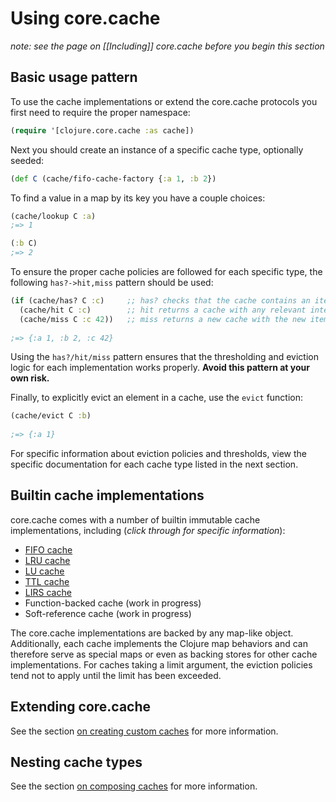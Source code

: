 # Using core.cache

*note: see the page on [[Including]] core.cache before you begin this section*

## Basic usage pattern

To use the cache implementations or extend the core.cache protocols you first need to require the proper namespace:

```clojure
(require '[clojure.core.cache :as cache])
```

Next you should create an instance of a specific cache type, optionally seeded:

```clojure
(def C (cache/fifo-cache-factory {:a 1, :b 2})
```

To find a value in a map by its key you have a couple choices:

```clojure
(cache/lookup C :a)
;=> 1

(:b C)
;=> 2
```

To ensure the proper cache policies are followed for each specific type, the following `has?->hit,miss` pattern should be used:

```clojure
(if (cache/has? C :c)     ;; has? checks that the cache contains an item
  (cache/hit C :c)        ;; hit returns a cache with any relevant internal information updated
  (cache/miss C :c 42))   ;; miss returns a new cache with the new item and without evicted entries
	
;=> {:a 1, :b 2, :c 42}
```

Using the `has?/hit/miss` pattern ensures that the thresholding and eviction logic for each implementation works properly.  **Avoid this pattern at your own risk.**

Finally, to explicitly evict an element in a cache, use the `evict` function:

```clojure
(cache/evict C :b)
	
;=> {:a 1}
```

For specific information about eviction policies and thresholds, view the specific documentation for each cache type listed in the next section.

## Builtin cache implementations

core.cache comes with a number of builtin immutable cache implementations, including (*click through for specific information*):

* [FIFO cache](./FIFO)
* [LRU cache](./LRU)
* [LU cache](./LU)
* [TTL cache](./TTL)
* [LIRS cache](./LIRS)
* Function-backed cache (work in progress)
* Soft-reference cache (work in progress)

The core.cache implementations are backed by any map-like object.  Additionally, each cache implements the Clojure map behaviors and can therefore serve as special maps or even as backing stores for other cache implementations.  For caches taking a limit argument, the eviction policies tend not to apply until the limit has been exceeded.

## Extending core.cache

See the section [on creating custom caches](./Extending) for more information.

## Nesting cache types

See the section [on composing caches](./Composing) for more information.
